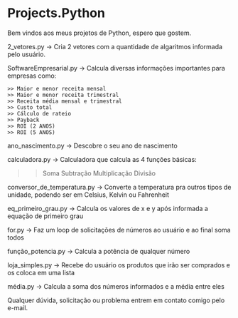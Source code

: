 # Projects.Python

Bem vindos aos meus projetos de Python, espero que gostem.

2_vetores.py -> Cria 2 vetores com a quantidade de algaritmos informada pelo usuário.

SoftwareEmpresarial.py -> Calcula diversas informações importantes para empresas como: 

    >> Maior e menor receita mensal
    >> Maior e menor receita trimestral
    >> Receita média mensal e trimestral
    >> Custo total
    >> Cálculo de rateio
    >> Payback
    >> ROI (2 ANOS)
    >> ROI (5 ANOS)

ano_nascimento.py -> Descobre o seu ano de nascimento

calculadora.py -> Calculadora que calcula as 4 funções básicas:

  >> Soma
  >> Subtração
  >> Multiplicação
  >> Divisão

conversor_de_temperatura.py -> Converte a temperatura pra outros tipos de unidade, podendo ser em Celsius, Kelvin ou Fahrenheit

eq_primeiro_grau.py -> Calcula os valores de x e y após informada a equação de primeiro grau

for.py -> Faz um loop de solicitações de números ao usuário e ao final soma todos

função_potencia.py -> Calcula a potência de qualquer número

loja_simples.py -> Recebe do usuário os produtos que irão ser comprados e os coloca em uma lista

média.py -> Calcula a soma dos números informados e a média entre eles

Qualquer dúvida, solicitação ou problema entrem em contato comigo pelo e-mail.
